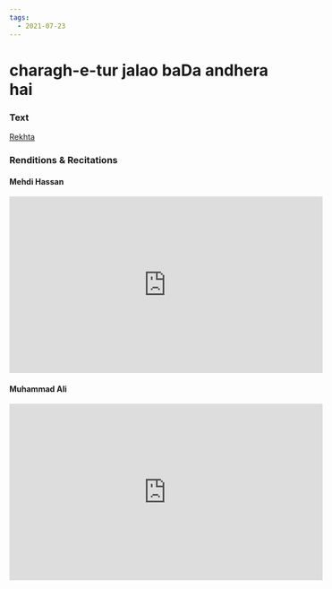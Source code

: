 ```yaml
---
tags:
  - 2021-07-23
---
```

# charagh-e-tur jalao baDa andhera hai

### Text
[Rekhta](https://www.rekhta.org/ghazals/charaag-e-tuur-jalaao-badaa-andheraa-hai-saghar-siddiqui-ghazals?lang=ur)

### Renditions & Recitations

#### Mehdi Hassan

<iframe width="560" height="315" src="https://www.youtube.com/embed/kOgM_8NPsu8&t=124s" title="YouTube video player" frameborder="0" allow="accelerometer; autoplay; clipboard-write; encrypted-media; gyroscope; picture-in-picture" allowfullscreen></iframe>

#### Muhammad Ali

<iframe width="560" height="315" src="https://www.youtube.com/embed/2BwVJ9jABMI" title="YouTube video player" frameborder="0" allow="accelerometer; autoplay; clipboard-write; encrypted-media; gyroscope; picture-in-picture" allowfullscreen></iframe>

